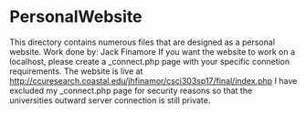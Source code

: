 # PersonalWebsite
This directory contains numerous files that are designed as a personal website. 
Work done by: Jack Finamore
If you want the website to work on a localhost, please create a _connect.php page with your specific connetion requirements.
The website is live at http://ccuresearch.coastal.edu/jhfinamor/csci303sp17/final/index.php
I have excluded my _connect.php page for security reasons so that the universities outward server connection is still private. 
